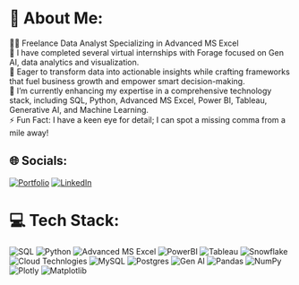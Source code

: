 
# 💫 About Me:

👩‍💻 Freelance Data Analyst Specializing in Advanced MS Excel <br>
🚀 I have completed several virtual internships with Forage focused on Gen AI, data analytics and visualization. <br>
🎯 Eager to transform data into actionable insights while crafting frameworks that fuel business growth and empower smart decision-making. <br>
🌱 I’m currently enhancing my expertise in a comprehensive technology stack, including SQL, Python, Advanced MS Excel, Power BI, Tableau, Generative AI, and Machine Learning. <br>
⚡ Fun Fact: I have a keen eye for detail; I can spot a missing comma from a mile away!


## 🌐 Socials:
[![Portfolio](https://img.shields.io/badge/Portfolio-%23161616.svg?logo=circleci&logoColor=green)](https://portfoliosaurabhshah.my.canva.site/saurabh-shah) [![LinkedIn](https://img.shields.io/badge/LinkedIn-%230077B5.svg?logo=linkedin&logoColor=white)](https://www.linkedin.com/in/saurabhshah14/)

# 💻 Tech Stack:
![SQL](https://img.shields.io/badge/SQL-%2307405e.svg?style=flat-square&logo=sqlite&logoColor=white) ![Python](https://img.shields.io/badge/Python-3670A0?style=flat-square&logo=python&logoColor=ffdd54) ![Advanced MS Excel](https://img.shields.io/badge/Advanced_MS_Excel-217346?logo=microsoft-excel&logoColor=white) ![PowerBI](https://img.shields.io/badge/PowerBI-yellow) ![Tableau](https://img.shields.io/badge/Tableau-green) ![Snowflake](https://img.shields.io/badge/snowflake-%2329B5E8.svg?style=flat&logo=snowflake&logoColor=white) ![Cloud Technlogies](https://img.shields.io/badge/Cloud_Technlogies-F38020?logo=Cloudflare&logoColor=white) ![MySQL](https://img.shields.io/badge/MySQL-%2300f.svg?style=flat-square&logo=mysql&logoColor=white) ![Postgres](https://img.shields.io/badge/Postgres-%23316192.svg?style=flat-square&logo=postgresql&logoColor=white) ![Gen AI](https://img.shields.io/badge/Gen_AI-pink) ![Pandas](https://img.shields.io/badge/Pandas-%23150458.svg?style=flat-square&logo=pandas&logoColor=white) ![NumPy](https://img.shields.io/badge/NumPy-%23013243.svg?style=flat-square&logo=numpy&logoColor=white) ![Plotly](https://img.shields.io/badge/Plotly-%233F4F75.svg?style=flat-square&logo=plotly&logoColor=white) ![Matplotlib](https://img.shields.io/badge/Matplotlib-%23ffffff.svg?style=flat&logo=Matplotlib&logoColor=black)



<!-- Proudly created with GPRM ( https://gprm.itsvg.in ) -->
